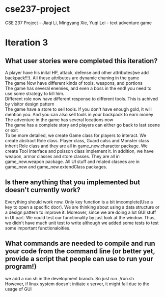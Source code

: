 # cse237-project

CSE 237 Project - Jiaqi Li, Mingyang Xie, Yuqi Lei - text adventure game

# Iteration 3

## What user stories were completed this iteration?

A player have his inital HP, attack, defense and other attributes(we add backpack!!!). All these attributes are dynamic chaning in the game<br />
The game Now have different kinds of tools. weapons, and portions<br />
The game has several enemies, and even a boss in the end! you need to use some strategy to kill him.<br />
Different role now have different response to different tools. This is achived by visitor design pattern  <br />
The game have a store to sell tools. If you don't have enough gold, it will mention you. And you can also sell tools in your backpack to earn money<br />
The adventure in the game has several locations now<br />
The game has a complete story and players can either go back to last scene or exit<br />
To be more detailed, we create Game class for players to interact. We create abstract Role class. Player class, Guard calss and Monster class inherit Role class and they are all in game_new.character package. We create Tool interface and poisson class implement it. In addition, we have weapon, armor classes and store classes. They are all in game_new.weapon package. All UI stuff and related clasees are in game_new and game_new.extendClass packages.

## Is there anything that you implemented but doesn't currently work?
Everything should work now. Only key function is a bit imcomplete(Use a key to open a specific door). We are thinking about using a data structure or a design pattern to improve it. Moreover, since we are doing a lot GUI stuff in UI part. We could test our functionality by just look at the window. Thus, we didn't have much unit test to write although we added some tests to test some important functionaloities.

## What commands are needed to compile and run your code from the command line (or better yet, provide a script that people can use to run your program!)

we add a run.sh in the development branch. So just run ./run.sh <br />
However, if linux system doesn't initiate x server, it might fail due to the usage of GUI
